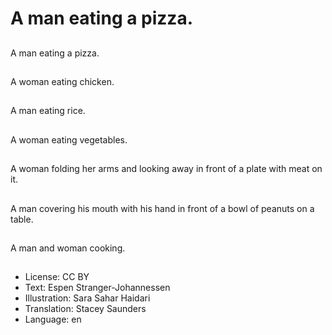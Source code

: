 # A man eating a pizza.

##
A man eating a pizza.

##
A woman eating chicken.

##
A man eating rice.

##
A woman eating vegetables.

##
A woman folding her arms and looking away in front of a plate with meat on it.

##
A man covering his mouth with his hand in front of a bowl of peanuts on a table.

##
A man and woman cooking.

##
* License: CC BY
* Text: Espen Stranger-Johannessen
* Illustration: Sara Sahar Haidari
* Translation: Stacey Saunders
* Language: en
